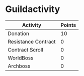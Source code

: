 # Guildactivity

| Activity | Points |
| ------------- | ------------- |
| Donation | 10 |
| Resistance Contract | 0 |
| Contract Scroll | 0 |
| WorldBoss | 0 |
| Archboss | 0 |